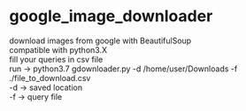 # google_image_downloader
download images from google with BeautifulSoup  
compatible with python3.X   
fill your queries in csv file   
run -> python3.7 gdownloader.py -d /home/user/Downloads -f ./file_to_download.csv  
-d -> saved location    
-f -> query file  
